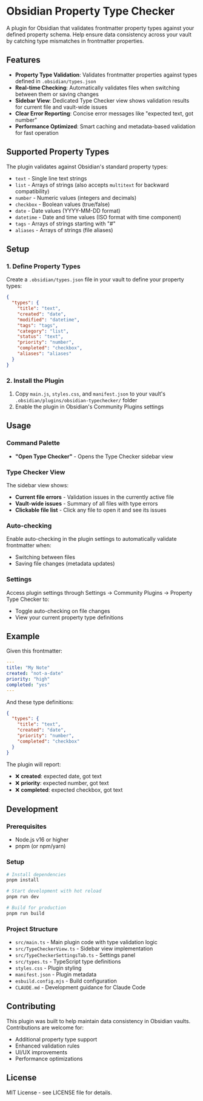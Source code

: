 # Obsidian Property Type Checker

A plugin for Obsidian that validates frontmatter property types against your defined property schema. Help ensure data consistency across your vault by catching type mismatches in frontmatter properties.

## Features

- **Property Type Validation**: Validates frontmatter properties against types defined in `.obsidian/types.json`
- **Real-time Checking**: Automatically validates files when switching between them or saving changes
- **Sidebar View**: Dedicated Type Checker view shows validation results for current file and vault-wide issues
- **Clear Error Reporting**: Concise error messages like "expected text, got number"
- **Performance Optimized**: Smart caching and metadata-based validation for fast operation

## Supported Property Types

The plugin validates against Obsidian's standard property types:

- `text` - Single line text strings
- `list` - Arrays of strings (also accepts `multitext` for backward compatibility)
- `number` - Numeric values (integers and decimals)
- `checkbox` - Boolean values (true/false)
- `date` - Date values (YYYY-MM-DD format)
- `datetime` - Date and time values (ISO format with time component)
- `tags` - Arrays of strings starting with "#"
- `aliases` - Arrays of strings (file aliases)

## Setup

### 1. Define Property Types

Create a `.obsidian/types.json` file in your vault to define your property types:

```json
{
  "types": {
    "title": "text",
    "created": "date",
    "modified": "datetime",
    "tags": "tags",
    "category": "list",
    "status": "text",
    "priority": "number",
    "completed": "checkbox",
    "aliases": "aliases"
  }
}
```

### 2. Install the Plugin

1. Copy `main.js`, `styles.css`, and `manifest.json` to your vault's `.obsidian/plugins/obsidian-typechecker/` folder
2. Enable the plugin in Obsidian's Community Plugins settings

## Usage

### Command Palette

- **"Open Type Checker"** - Opens the Type Checker sidebar view

### Type Checker View

The sidebar view shows:

- **Current file errors** - Validation issues in the currently active file
- **Vault-wide issues** - Summary of all files with type errors
- **Clickable file list** - Click any file to open it and see its issues

### Auto-checking

Enable auto-checking in the plugin settings to automatically validate frontmatter when:

- Switching between files
- Saving file changes (metadata updates)

### Settings

Access plugin settings through Settings → Community Plugins → Property Type Checker to:

- Toggle auto-checking on file changes
- View your current property type definitions

## Example

Given this frontmatter:

```yaml
---
title: "My Note"
created: "not-a-date"
priority: "high"
completed: "yes"
---
```

And these type definitions:

```json
{
  "types": {
    "title": "text",
    "created": "date",
    "priority": "number",
    "completed": "checkbox"
  }
}
```

The plugin will report:

- ❌ **created**: expected date, got text
- ❌ **priority**: expected number, got text
- ❌ **completed**: expected checkbox, got text

## Development

### Prerequisites

- Node.js v16 or higher
- pnpm (or npm/yarn)

### Setup

```bash
# Install dependencies
pnpm install

# Start development with hot reload
pnpm run dev

# Build for production
pnpm run build
```

### Project Structure

- `src/main.ts` - Main plugin code with type validation logic
- `src/TypeCheckerView.ts` - Sidebar view implementation
- `src/TypeCheckerSettingsTab.ts` - Settings panel
- `src/types.ts` - TypeScript type definitions
- `styles.css` - Plugin styling
- `manifest.json` - Plugin metadata
- `esbuild.config.mjs` - Build configuration
- `CLAUDE.md` - Development guidance for Claude Code

## Contributing

This plugin was built to help maintain data consistency in Obsidian vaults. Contributions are welcome for:

- Additional property type support
- Enhanced validation rules
- UI/UX improvements
- Performance optimizations

## License

MIT License - see LICENSE file for details.
